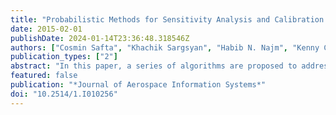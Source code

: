 ```yaml
---
title: "Probabilistic Methods for Sensitivity Analysis and Calibration of Computer Models in the NASA Challenge Problem"
date: 2015-02-01
publishDate: 2024-01-14T23:36:48.318546Z
authors: ["Cosmin Safta", "Khachik Sargsyan", "Habib N. Najm", "Kenny Chowdhary", "Bert Debusschere", "Laura Swiler", "Michael Eldred"]
publication_types: ["2"]
abstract: "In this paper, a series of algorithms are proposed to address the problems in the NASA Langley Research Center Multidisciplinary Uncertainty Quantification Challenge. A Bayesian approach is employed to characterize and calibrate the epistemic parameters based on the available data, whereas a variance-based global sensitivity analysis is used to rank the epistemic and aleatory model parameters. A nested sampling of the aleatory–epistemic space is proposed to propagate uncertainties from model parameters to output quantities of interest."
featured: false
publication: "*Journal of Aerospace Information Systems*"
doi: "10.2514/1.I010256"
---
```


